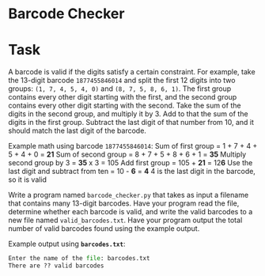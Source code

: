 # Barcode Checker

# Task

A barcode is valid if the digits satisfy a certain constraint. For example, take the 13-digit barcode `1877455846014` and split the first 12 digits into two groups: `(1, 7, 4, 5, 4, 0)` and `(8, 7, 5, 8, 6, 1)`. The first group contains every other digit starting with the first, and the second group contains every other digit starting with the second. Take the sum of the digits in the second group, and multiply it by 3. Add to that the sum of the digits in the first group. Subtract the last digit of that number from 10, and it should match the last digit of the barcode.

Example math using barcode `1877455846014`:
Sum of first group = 1 + 7 + 4 + 5 + 4 + 0 = **21**
Sum of second group = 8 + 7 + 5 + 8 + 6 + 1 = **35**
Multiply second group by 3 = **35** x 3 = 105
Add first group = 105 + **21** = 12**6**
Use the last digit and subtract from ten = 10 - **6** = **4**
4 is the last digit in the barcode, so it is valid

Write a program named `barcode_checker.py` that takes as input a filename that contains many 13-digit barcodes. Have your program read the file, determine whether each barcode is valid, and write the valid barcodes to a new file named `valid_barcodes.txt`. Have your program output the total number of valid barcodes found using the example output.

Example output using **`barcodes.txt`**:

~~~py
Enter the name of the file: barcodes.txt
There are ?? valid barcodes
~~~